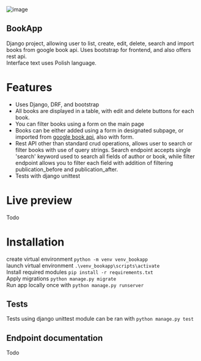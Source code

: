 ![image](https://user-images.githubusercontent.com/35972878/149679485-5f206652-a977-4700-ae36-5a87c2c0e48f.png)

## BookApp
Django project, allowing user to list, create, edit, delete, search and import books from google book api.
Uses bootstrap for frontend, and also offers rest api.  
Interface text uses Polish language.

# Features
- Uses Django, DRF, and bootstrap
- All books are displayed in a table, with edit and delete buttons for each book.
- You can filter books using a form on the main page
- Books can be either added using a form in designated subpage, or imported from <a href="https://www.googleapis.com/books/v1/volumes">google book api</a>, also with form.
- Rest API other than standard crud operations, allows user to search or filter books with use of query strings. Search endpoint accepts single 'search' keyword used to search all fields of author or book, while filter endpoint allows you to filter each field with addition of filtering publication_before and publication_after.
- Tests with django unittest

# Live preview
Todo

# Installation
create virtual environment `python -m venv venv_bookapp`  
launch virtual environment `.\venv_bookapp\scripts\activate`  
Install required modules `pip install -r requirements.txt`  
Apply migrations `python manage.py migrate`  
Run app locally once with `python manage.py runserver`  

## Tests
Tests using django unittest module can be ran with `python manage.py test`

## Endpoint documentation
Todo
